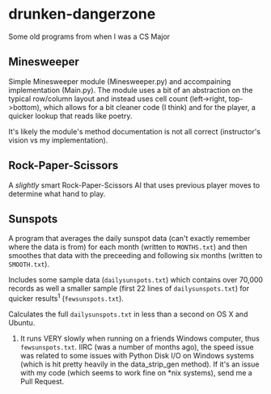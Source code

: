 drunken-dangerzone
==================

Some old programs from when I was a CS Major

Minesweeper
-----------

Simple Minesweeper module (Minesweeper.py) and accompaining implementation (Main.py). The module uses a bit of an abstraction on the typical row/column layout and instead uses cell count (left->right, top->bottom), which allows for a bit cleaner code (I think) and for the player, a quicker lookup that reads like poetry.

It's likely the module's method documentation is not all correct (instructor's vision vs my implementation).

Rock-Paper-Scissors
-------------------

A _slightly_ smart Rock-Paper-Scissors AI that uses previous player moves to determine what hand to play.

Sunspots
--------

A program that averages the daily sunspot data (can't exactly remember where the data is from) for each month (written to `MONTHS.txt`) and then smoothes that data with the preceeding and following six months (written to `SMOOTH.txt`).

Includes some sample data (`dailysunspots.txt`) which contains over 70,000 records as well a smaller sample (first 22 lines of `dailysunspots.txt`) for quicker results<sup>1</sup> (`fewsunspots.txt`).

Calculates the full `dailysunspots.txt` in less than a second on OS X and Ubuntu.

1. It runs VERY slowly when running on a friends Windows computer, thus `fewsunspots.txt`. IIRC (was a number of months ago), the speed issue was related to some issues with Python Disk I/O on Windows systems (which is hit pretty heavily in the data_strip_gen method). If it's an issue with my code (which seems to work fine on *nix systems), send me a Pull Request.
